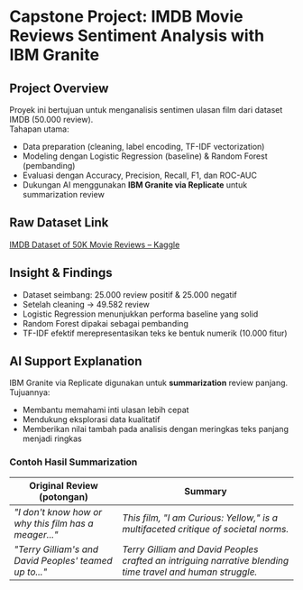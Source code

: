 # Capstone Project: IMDB Movie Reviews Sentiment Analysis with IBM Granite

## Project Overview
Proyek ini bertujuan untuk menganalisis sentimen ulasan film dari dataset IMDB (50.000 review).  
Tahapan utama:
- Data preparation (cleaning, label encoding, TF-IDF vectorization)
- Modeling dengan Logistic Regression (baseline) & Random Forest (pembanding)
- Evaluasi dengan Accuracy, Precision, Recall, F1, dan ROC-AUC
- Dukungan AI menggunakan **IBM Granite via Replicate** untuk summarization review

## Raw Dataset Link
[IMDB Dataset of 50K Movie Reviews – Kaggle](https://www.kaggle.com/datasets/lakshmi25npathi/imdb-dataset-of-50k-movie-reviews)

## Insight & Findings
- Dataset seimbang: 25.000 review positif & 25.000 negatif  
- Setelah cleaning → 49.582 review  
- Logistic Regression menunjukkan performa baseline yang solid  
- Random Forest dipakai sebagai pembanding  
- TF-IDF efektif merepresentasikan teks ke bentuk numerik (10.000 fitur)

## AI Support Explanation
IBM Granite via Replicate digunakan untuk **summarization** review panjang.  
Tujuannya:
- Membantu memahami inti ulasan lebih cepat  
- Mendukung eksplorasi data kualitatif  
- Memberikan nilai tambah pada analisis dengan meringkas teks panjang menjadi ringkas

### Contoh Hasil Summarization
| Original Review (potongan) | Summary |
|-----------------------------|---------|
| *"I don't know how or why this film has a meager..."* | *This film, "I am Curious: Yellow," is a multifaceted critique of societal norms.* |
| *"Terry Gilliam's and David Peoples' teamed up to..."* | *Terry Gilliam and David Peoples crafted an intriguing narrative blending time travel and human struggle.* |
